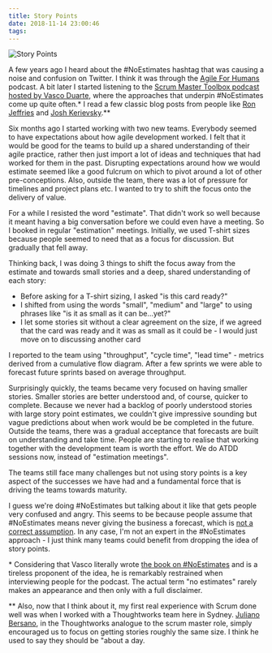 ```yaml
---
title: Story Points
date: 2018-11-14 23:00:46
tags:
---
```


![Story Points](/images/story-points-v3.jpg)

A few years ago I heard about the #NoEstimates hashtag that was causing a noise and confusion on Twitter. I think it was through the [Agile For Humans](https://ryanripley.com/agile-for-humans/) podcast. A bit later I started listening to the [Scrum Master Toolbox podcast hosted by Vasco Duarte](https://scrum-master-toolbox.org/), where the approaches that underpin #NoEstimates come up quite often.\* I read a few classic blog posts from people like [Ron Jeffries](https://ronjeffries.com/xprog/articles/the-noestimates-movement/) and [Josh Kerievsky](https://www.industriallogic.com/blog/stop-using-story-points/).\*\*

Six months ago I started working with two new teams. Everybody seemed to have expectations about how agile development worked. I felt that it would be good for the teams to build up a shared understanding of their agile practice, rather then just import a lot of ideas and techniques that had worked for them in the past. Disrupting expectations around how we would estimate seemed like a good fulcrum on which to pivot around a lot of other pre-conceptions. Also, outside the team, there was a lot of pressure for timelines and project plans etc. I wanted to try to shift the focus onto the delivery of value.

For a while I resisted the word "estimate". That didn't work so well because it meant having a big conversation before we could even have a meeting. So I booked in regular "estimation" meetings. Initially, we used T-shirt sizes because people seemed to need that as a focus for discussion. But gradually that fell away.

Thinking back, I was doing 3 things to shift the focus away from the estimate and towards small stories and a deep, shared understanding of each story:

- Before asking for a T-shirt sizing, I asked "is this card ready?"
- I shifted from using the words "small", "medium" and "large" to using phrases like "is it as small as it can be...yet?"
- I let some stories sit without a clear agreement on the size, if we agreed that the card was ready and it was as small as it could be - I would just move on to discussing another card

I reported to the team using "throughput", "cycle time", "lead time" - metrics derived from a cumulative flow diagram. After a few sprints we were able to forecast future sprints based on average throughput.

Surprisingly quickly, the teams became very focused on having smaller stories. Smaller stories are better understood and, of course, quicker to complete. Because we never had a backlog of poorly understood stories with large story point estimates, we couldn't give impressive sounding but vague predictions about when work would be be completed in the future. Outside the teams, there was a gradual acceptance that forecasts are built on understanding and take time. People are starting to realise that working together with the development team is worth the effort. We do ATDD sessions now, instead of "estimation meetings".

The teams still face many challenges but not using story points is a key aspect of the successes we have had and a fundamental force that is driving the teams towards maturity.

I guess we're doing #NoEstimates but talking about it like that gets people very confused and angry. This seems to be because people assume that #NoEstimates means never giving the business a forecast, which is [not a correct assumption](https://ronjeffries.com/articles/015-jul/what-estimates-are-not/). In any case, I'm not an expert in the #NoEstimates approach - I just think many teams could benefit from dropping the idea of story points.

\* Considering that Vasco literally wrote [the book on #NoEstimates](https://www.goodreads.com/book/show/30650836-noestimates) and is a tireless proponent of the idea, he is remarkably restrained when interviewing people for the podcast. The actual term "no estimates" rarely makes an appearance and then only with a full disclaimer.

\*\* Also, now that I think about it, my first real experience with Scrum done well was when I worked with a Thoughtworks team here in Sydney. [Juliano Bersano](https://www.thoughtworks.com/insights/blog/using-points-not-point), in the Thoughtworks analogue to the scrum master role, simply encouraged us to focus on getting stories roughly the same size. I think he used to say they should be "about a day.

